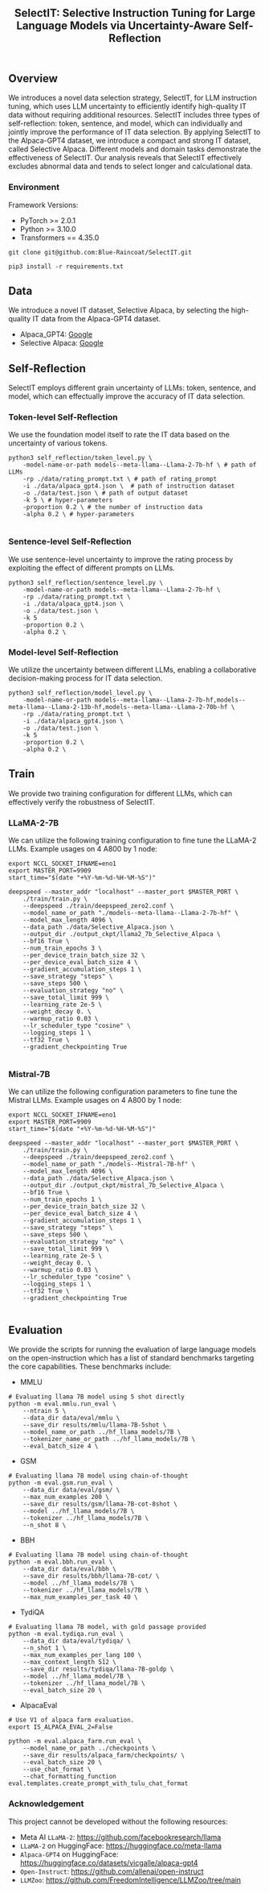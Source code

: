

<div align="center">
    <h2>
    SelectIT: Selective Instruction Tuning for Large Language Models via Uncertainty-Aware Self-Reflection <br><br>
    </h2>
</div>





## Overview


We introduces a novel data selection strategy, SelectIT, for LLM instruction tuning, which uses LLM uncertainty to efficiently identify high-quality IT data without requiring additional resources.
SelectIT includes three types of self-reflection: token, sentence, and model, which can individually and jointly improve the performance of IT data selection.
By applying SelectIT to the Alpaca-GPT4 dataset, we introduce a compact and strong IT dataset, called Selective Alpaca. Different models and domain tasks demonstrate the effectiveness of SelectIT.
Our analysis reveals that SelectIT effectively excludes abnormal data and tends to select longer and calculational data.



### Environment

Framework Versions:

- PyTorch >= 2.0.1
- Python  >= 3.10.0
- Transformers == 4.35.0
```
git clone git@github.com:Blue-Raincoat/SelectIT.git

pip3 install -r requirements.txt
```

## Data
We introduce a novel IT dataset, Selective Alpaca, by selecting the high-quality IT data from the Alpaca-GPT4 dataset.
- Alpaca_GPT4:  [Google](https://drive.google.com/file/d/1WQdBGL6zASMArKeXVRMKWSzkMqqe_1ns/view?usp=sharing) 
- Selective Alpaca: [Google](https://drive.google.com/file/d/1WQdBGL6zASMArKeXVRMKWSzkMqqe_1ns/view?usp=sharing) 



## Self-Reflection

SelectIT employs different grain uncertainty of LLMs: token, sentence, and model, which can effectually improve the accuracy of IT data selection.

### Token-level Self-Reflection
We use the foundation model itself to rate the IT data  based on the uncertainty of various tokens.
```
python3 self_reflection/token_level.py \
    -model-name-or-path models--meta-llama--Llama-2-7b-hf \ # path of LLMs
    -rp ./data/rating_prompt.txt \ # path of rating_prompt
    -i ./data/alpaca_gpt4.json \  # path of instruction dataset
    -o ./data/test.json \ # path of output dataset
    -k 5 \ # hyper-parameters
    -proportion 0.2 \ # the number of instruction data
    -alpha 0.2 \ # hyper-parameters
    
```


### Sentence-level Self-Reflection
We use sentence-level uncertainty to improve the rating process by exploiting the effect of different prompts on LLMs.
```
python3 self_reflection/sentence_level.py \
    -model-name-or-path models--meta-llama--Llama-2-7b-hf \
    -rp ./data/rating_prompt.txt \
    -i ./data/alpaca_gpt4.json \
    -o ./data/test.json \
    -k 5
    -proportion 0.2 \
    -alpha 0.2 \
```


### Model-level Self-Reflection
We utilize the uncertainty between different LLMs, enabling a collaborative decision-making process for IT data selection.
```
python3 self_reflection/model_level.py \
    -model-name-or-path models--meta-llama--Llama-2-7b-hf,models--meta-llama--Llama-2-13b-hf,models--meta-llama--Llama-2-70b-hf \
    -rp ./data/rating_prompt.txt \
    -i ./data/alpaca_gpt4.json \
    -o ./data/test.json \
    -k 5
    -proportion 0.2 \
    -alpha 0.2 \
```




## Train
We provide two training configuration for different LLMs, which can effectively verify the robustness of SelectIT.
### LLaMA-2-7B
We can utilize the following training configuration  to fine tune the LLaMA-2 LLMs.
Example usages on 4 A800 by 1 node:
```
export NCCL_SOCKET_IFNAME=eno1
export MASTER_PORT=9909
start_time="$(date "+%Y-%m-%d-%H-%M-%S")"

deepspeed --master_addr "localhost" --master_port $MASTER_PORT \
    ./train/train.py \
    --deepspeed ./train/deepspeed_zero2.conf \
    --model_name_or_path "./models--meta-llama--Llama-2-7b-hf" \
    --model_max_length 4096 \
    --data_path ./data/Selective_Alpaca.json \
    --output_dir ./output_ckpt/llama2_7b_Selective_Alpaca \
    --bf16 True \
    --num_train_epochs 3 \
    --per_device_train_batch_size 32 \
    --per_device_eval_batch_size 4 \
    --gradient_accumulation_steps 1 \
    --save_strategy "steps" \
    --save_steps 500 \
    --evaluation_strategy "no" \
    --save_total_limit 999 \
    --learning_rate 2e-5 \
    --weight_decay 0. \
    --warmup_ratio 0.03 \
    --lr_scheduler_type "cosine" \
    --logging_steps 1 \
    --tf32 True \
    --gradient_checkpointing True
    
```


### Mistral-7B

We can utilize the following configuration parameters to fine tune the Mistral LLMs.
Example usages on 4 A800 by 1 node:
```
export NCCL_SOCKET_IFNAME=eno1
export MASTER_PORT=9909
start_time="$(date "+%Y-%m-%d-%H-%M-%S")"

deepspeed --master_addr "localhost" --master_port $MASTER_PORT \
    ./train/train.py \
    --deepspeed ./train/deepspeed_zero2.conf \
    --model_name_or_path "./models--Mistral-7B-hf" \
    --model_max_length 4096 \
    --data_path ./data/Selective_Alpaca.json \
    --output_dir ./output_ckpt/mistral_7b_Selective_Alpaca \
    --bf16 True \
    --num_train_epochs 1 \
    --per_device_train_batch_size 32 \
    --per_device_eval_batch_size 4 \
    --gradient_accumulation_steps 1 \
    --save_strategy "steps" \
    --save_steps 500 \
    --evaluation_strategy "no" \
    --save_total_limit 999 \
    --learning_rate 2e-5 \
    --weight_decay 0. \
    --warmup_ratio 0.03 \
    --lr_scheduler_type "cosine" \
    --logging_steps 1 \
    --tf32 True \
    --gradient_checkpointing True
    
```


## Evaluation
We provide the scripts for running the evaluation of large language models on the open-instruction which has a list of standard benchmarks targeting the core capabilities. 
These benchmarks include:
- MMLU
```
# Evaluating llama 7B model using 5 shot directly
python -m eval.mmlu.run_eval \
    --ntrain 5 \
    --data_dir data/eval/mmlu \
    --save_dir results/mmlu/llama-7B-5shot \
    --model_name_or_path ../hf_llama_models/7B \
    --tokenizer_name_or_path ../hf_llama_models/7B \
    --eval_batch_size 4 \
```

- GSM
```
# Evaluating llama 7B model using chain-of-thought
python -m eval.gsm.run_eval \
    --data_dir data/eval/gsm/ \
    --max_num_examples 200 \
    --save_dir results/gsm/llama-7B-cot-8shot \
    --model ../hf_llama_models/7B \
    --tokenizer ../hf_llama_models/7B \
    --n_shot 8 \
```

- BBH
```
# Evaluating llama 7B model using chain-of-thought
python -m eval.bbh.run_eval \
    --data_dir data/eval/bbh \
    --save_dir results/bbh/llama-7B-cot/ \
    --model ../hf_llama_models/7B \
    --tokenizer ../hf_llama_models/7B \
    --max_num_examples_per_task 40 \
```

- TydiQA
```
# Evaluating llama 7B model, with gold passage provided
python -m eval.tydiqa.run_eval \
    --data_dir data/eval/tydiqa/ \
    --n_shot 1 \
    --max_num_examples_per_lang 100 \
    --max_context_length 512 \
    --save_dir results/tydiqa/llama-7B-goldp \
    --model ../hf_llama_model/7B \
    --tokenizer ../hf_llama_model/7B \
    --eval_batch_size 20 \
```

- AlpacaEval
```
# Use V1 of alpaca farm evaluation.
export IS_ALPACA_EVAL_2=False

python -m eval.alpaca_farm.run_eval \
    --model_name_or_path ../checkpoints \
    --save_dir results/alpaca_farm/checkpoints/ \
    --eval_batch_size 20 \
    --use_chat_format \
    --chat_formatting_function eval.templates.create_prompt_with_tulu_chat_format
```


### Acknowledgement
This project cannot be developed without the following resources:
- Meta AI `LLaMA-2`: https://github.com/facebookresearch/llama
- `LLaMA-2` on HuggingFace: https://huggingface.co/meta-llama
- `Alpaca-GPT4` on HuggingFace: https://huggingface.co/datasets/vicgalle/alpaca-gpt4
- `Open-Instruct`: https://github.com/allenai/open-instruct
- `LLMZoo`: https://github.com/FreedomIntelligence/LLMZoo/tree/main



